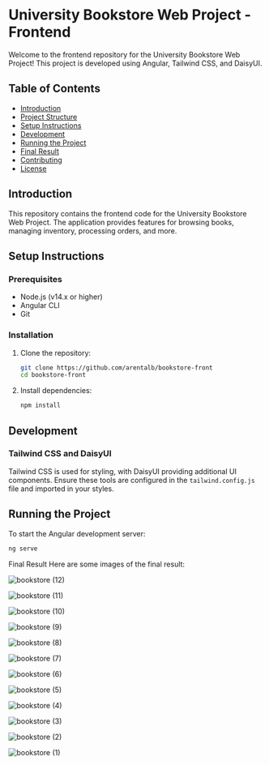 # University Bookstore Web Project - Frontend

Welcome to the frontend repository for the University Bookstore Web Project! This project is developed using Angular,
Tailwind CSS, and DaisyUI.

## Table of Contents

- [Introduction](#introduction)
- [Project Structure](#project-structure)
- [Setup Instructions](#setup-instructions)
- [Development](#development)
- [Running the Project](#running-the-project)
- [Final Result](#final-result)
- [Contributing](#contributing)
- [License](#license)

## Introduction

This repository contains the frontend code for the University Bookstore Web Project. The application provides features
for browsing books, managing inventory, processing orders, and more.

## Setup Instructions

### Prerequisites

- Node.js (v14.x or higher)
- Angular CLI
- Git

### Installation

1. Clone the repository:
    ```bash
    git clone https://github.com/arentalb/bookstore-front
    cd bookstore-front
    ```
2. Install dependencies:
    ```bash
    npm install
    ```

## Development

### Tailwind CSS and DaisyUI

Tailwind CSS is used for styling, with DaisyUI providing additional UI components. Ensure these tools are configured in
the `tailwind.config.js` file and imported in your styles.

## Running the Project

To start the Angular development server:

```bash
ng serve
```

Final Result
Here are some images of the final result:


![bookstore (12)](https://github.com/arentalb/bookstore-front/assets/70669302/b9f10d84-4106-4445-becb-68c6b9837423)

![bookstore (11)](https://github.com/arentalb/bookstore-front/assets/70669302/85b200e9-82b5-44d7-9069-8c93c3b4a961)

![bookstore (10)](https://github.com/arentalb/bookstore-front/assets/70669302/02b60070-3798-48c1-bf31-d90132adb94c)

![bookstore (9)](https://github.com/arentalb/bookstore-front/assets/70669302/89e51c03-98ec-4d86-955c-9bcaa1c600e9)

![bookstore (8)](https://github.com/arentalb/bookstore-front/assets/70669302/96f2b189-a24f-4024-bac8-7d16e077dad0)

![bookstore (7)](https://github.com/arentalb/bookstore-front/assets/70669302/377c83ff-6bb5-4335-9811-93bb8b9308f0)

![bookstore (6)](https://github.com/arentalb/bookstore-front/assets/70669302/14375ec3-2eed-4c90-9c7c-e6525e977128)

![bookstore (5)](https://github.com/arentalb/bookstore-front/assets/70669302/cf03a034-2a38-42a3-8425-80cb597bdc21)

![bookstore (4)](https://github.com/arentalb/bookstore-front/assets/70669302/9cbf5937-ec8b-4901-a209-7f1d3b5ad551)

![bookstore (3)](https://github.com/arentalb/bookstore-front/assets/70669302/fbbf7a36-8729-487f-afeb-8ae67deda3c0)

![bookstore (2)](https://github.com/arentalb/bookstore-front/assets/70669302/b2a4f7dc-a8b9-42bf-8e7b-739c0318d3a8)

![bookstore (1)](https://github.com/arentalb/bookstore-front/assets/70669302/3db62580-fc43-4ad7-9b98-4a0710a137ec)
















